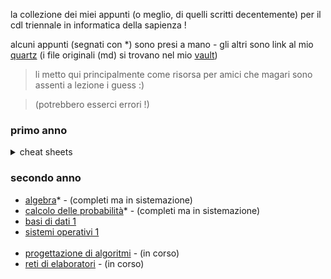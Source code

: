la collezione dei miei appunti (o meglio, di quelli scritti decentemente) per il cdl triennale in informatica della sapienza ! 

alcuni appunti (segnati con *) sono presi a mano - gli altri sono link al mio [quartz](https://aglaianorza.github.io/notesig/) (i file originali (md) si trovano nel mio [vault](https://github.com/AglaiaNorza/obsidian-vault))

> li metto qui principalmente come risorsa per amici che magari sono assenti a lezione i guess :)
 
> (potrebbero esserci errori !)

### primo anno
<details>
    <summary>cheat sheets</summary>
    <br>

(le mie '**cheat sheets**' !! - contengono le informazioni principali che mi servivano per gli esami, esercizi spiegati, e qualche tip)

- [progettazione di sistemi digitali](../../raw/main/primo%20anno/psd%20cheat%20sheet.pdf) - (tipi di esercizi d'esame della prof.ssa Massini - e la relativa teoria -, spiegati)
- [calcolo differenziale](../../raw/main/primo%20anno/calcdiff%20cheat%20sheet.pdf) - (formule necessarie ed esempi di esercizi)
- [architettura degli elaboratori](../../raw/main/primo%20anno/arch%20cheat%20sheet.pdf) - (principalmente tips su come svolgere gli esercizi)
</details>

### secondo anno

- [algebra](../../raw/main/secondo%20anno/algebra.pdf)* - (completi ma in sistemazione)
- [calcolo delle probabilità](../../raw/main/secondo%20anno/calcolo%20delle%20probabilità.pdf)* - (completi ma in sistemazione)
- [basi di dati 1](https://aglaianorza.github.io/notesig/vault/basi-di-dati-1/basi-di-dati-1)
- [sistemi operativi 1](https://aglaianorza.github.io/notesig/vault/sistemi-operativi-1/sistemi-operativi-1)
<br></br> <!-- ik /br is not a thing, but it doesn't register the md after it without it -->
- [progettazione di algoritmi](https://aglaianorza.github.io/notesig/vault/progettazione-di-algoritmi/progettazione-di-algoritmi) - (in corso)
- [reti di elaboratori](https://aglaianorza.github.io/notesig/vault/reti-di-elaboratori/reti-di-elaboratori) - (in corso)

<!--  
> (per algebra, sto/stavo facendo anche il re-file degli appunti in sub-file (che diventeranno poi cheat sheets) - che però non sono ancora completi :D):
> - [algebra formule](../../raw/main/secondo%20anno/algebra%20formule.pdf) - (che uso per guardare velocemente formule e proprietà senza dover sfogliare tutti gli appunti) 
> - [algebra sheet esercizi](../../raw/main/secondo%20anno/algebra%20es%20sheet.pdf) - (guide agli esercizi)
> - algebra dimostrazioni - WIP (per l'orale :') )
------
> in caso servissero a qualcuno, ho anche dei link drive per gli appunti del secondo anno (backup di goodnotes) - si aggiornano in automatico, quindi potrebbero contenere gli appunti appena presi e ancora da sistemare:
> [[algebra]](https://drive.google.com/file/d/1rtiMhWDh8_MFYSA3cehac2DI9Z7aPSIw/view?usp=sharing), [[formule algebra]](https://drive.google.com/file/d/1kSHqjzirNeuWVRACjaXAZzN51CBvSmSw/view?usp=sharing), [[algebra es]](https://drive.google.com/file/d/10bc4-VZ2bqGsYHfavKYtBK0ApbsDXviP/view?usp=sharing), [[probabilità]](https://drive.google.com/file/d/1z5yY9wkeVek5W3LhSf8P8mh2xpbsMRAs/view?usp=sharing)
-->
